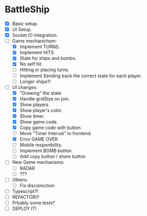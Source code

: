 # BattleShip

- [x] Basic setup.
- [x] UI Setup.
- [x] Socket IO integration.
- [ ] Game mechanichsm:
    - [x] Implement TURNS.
    - [x] Implement HITS.
    - [x] State for ships and bombs.
    - [x] No self hit.
    - [ ] Hitting or placing turns.
    - [ ] Implement Sending back the correct state for each player.
    - [ ] Longer ships?!
- [ ] UI changes:
    - [x] "Drawing" the state.
    - [x] Handle gridSize on join.
    - [x] Show players.
    - [x] Show player's color.
    - [x] Show timer.
    - [x] Show game code.
    - [x] Copy game code with button.
    - [ ] Move "Timer Interval" to frontend.
    - [x] Error GAME OVER
    - [ ] Mobile responibility.
    - [ ] Implement BOMB button.
    - [ ] Add copy button / share button
- [ ] New Game mechanisms:
    - [ ] RADAR
    - [ ] ??? 
- [ ] Others:
    - [ ] Fix disconnction
- [ ] Typescript?!
- [ ] REFACTOR!!!
- [ ] Prbably some tests?
- [ ] DEPLOY IT!